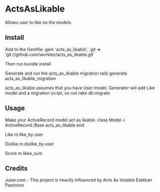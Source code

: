 ActsAsLikable
=============

Allows user to like on the models.


Install
-------

Add to the Gemfile:
	gem 'acts_as_likable', :git => 'git://github.com/worklez/acts_as_likable.git'

Then run
	bundle install

Generate and run the acts_as_likable migration
	rails generate acts_as_likable_migration

acts_as_likable assumes that you have User model. Generator will add Like model and a migration script, so run
	rake db:migrate

Usage
-----

Make your ActiveRecord model act as likable.
	class Model < ActiveRecord::Base
	  acts_as_likable
	end

Like
	m.like_by user

Dislike
	m.dislike_by user

Score
	m.likes_sum

Credits
-------

Juixe.com - This project is heavily influenced by Acts As Votable
Esteban Pastorino
